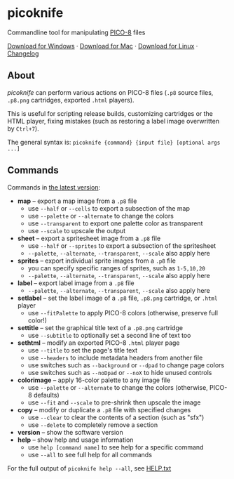 # picoknife

Commandline tool for manipulating [PICO-8](https://www.lexaloffle.com/pico-8.php) files

[Download for Windows](./picoknife-windows.zip?raw=true) · [Download for Mac](./picoknife-macos.zip?raw=true) · [Download for Linux](./picoknife-linux.zip?raw=true) · [Changelog](./CHANGELOG.md)

## About

*picoknife* can perform various actions on PICO-8 files (`.p8` source files, `.p8.png` cartridges, exported `.html` players).

This is useful for scripting release builds, customizing cartridges or the HTML player, fixing mistakes (such as restoring a label image overwritten by `Ctrl+7`).

The general syntax is: `picoknife {command} {input file} [optional args ...]`

## Commands

Commands in [the latest version](./CHANGELOG.md):

- **map** – export a map image from a `.p8` file
  - use `--half` or `--cells` to export a subsection of the map
  - use `--palette` or `--alternate` to change the colors
  - use `--transparent` to export one palette color as transparent
  - use `--scale` to upscale the output
- **sheet** – export a spritesheet image from a `.p8` file
  - use `--half` or `--sprites` to export a subsection of the spritesheet
  - `--palette`, `--alternate`, `--transparent`, `--scale` also apply here
- **sprites** – export individual sprite images from a `.p8` file
  - you can specify specific ranges of sprites, such as `1-5,10,20`
  - `--palette`, `--alternate`, `--transparent`, `--scale` also apply here
- **label** – export label image from a `.p8` file
  - `--palette`, `--alternate`, `--transparent`, `--scale` also apply here
- **setlabel** – set the label image of a `.p8` file, `.p8.png` cartridge, or `.html` player
  - use `--fitPalette` to apply PICO-8 colors (otherwise, preserve full color!)
- **settitle** – set the graphical title text of a `.p8.png` cartridge
  - use `--subtitle` to optionally set a second line of text too
- **sethtml** – modify an exported PICO-8 `.html` player page
  - use `--title` to set the page's title text
  - use `--headers` to include metadata headers from another file
  - use switches such as `--background` or `--dpad` to change page colors
  - use switches such as `--noDpad` or `--noX` to hide unused controls
- **colorimage** – apply 16-color palette to any image file
  - use `--palette` or `--alternate` to change the colors (otherwise, PICO-8 defaults)
  - use `--fit` and `--scale` to pre-shrink then upscale the image
- **copy** – modify or duplicate a `.p8` file with specified changes
  - use `--clear` to clear the contents of a section (such as "sfx")
  - use `--delete` to completely remove a section
- **version** – show the software version
- **help** – show help and usage information
  - use `help [command name]` to see help for a specific command
  - use `--all` to see full help for all commands

For the full output of `picoknife help --all`, see [HELP.txt](./HELP.txt)
